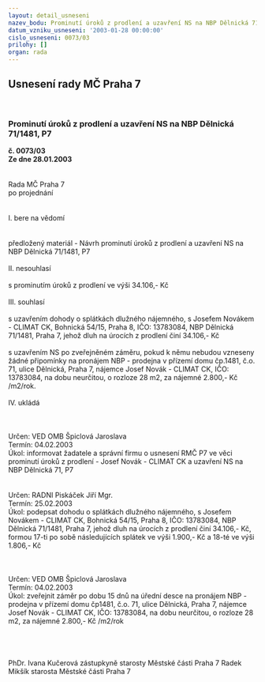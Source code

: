 ```yaml
---
layout: detail_usneseni
nazev_bodu: Prominutí úroků z prodlení a uzavření NS na NBP Dělnická 71/1481, P7
datum_vzniku_usneseni: '2003-01-28 00:00:00'
cislo_usneseni: 0073/03
prilohy: []
organ: rada
---
```

<div id="ucUsn_pList" class="usn">
	<span><h2>Usnesení rady MČ Praha 7 </h2>
<br></span><div class="standBody">
<span><h3>Prominutí úroků z prodlení a uzavření NS na NBP Dělnická 71/1481, P7</h3></span><div class="center">
		<strong>č. 0073/03</strong><br>
	</div>
<div class="center">
		<strong>Ze dne 28.01.2003</strong><br><br>
	</div>
<br>Rada MČ Praha 7<br>po projednání<br><br><br>I.	bere na vědomí<br><br> <br>předložený materiál - Návrh prominutí úroků z prodlení a uzavření NS na NBP Dělnická 71/1481, P7<br><br>II.	nesouhlasí<br><br>s prominutím  úroků z prodlení ve výši 34.106,- Kč<br><br>III.	souhlasí <br><br>s uzavřením dohody o splátkách dlužného nájemného,  s Josefem Novákem - CLIMAT CK, Bohnická 54/15, Praha 8, IČO: 13783084, NBP Dělnická 71/1481, Praha 7, jehož dluh na úrocích z prodlení činí 34.106,- Kč<br><br>s uzavřením NS po zveřejněném záměru, pokud k němu nebudou vzneseny žádné připomínky na pronájem NBP - prodejna v přízemí domu čp.1481, č.o. 71, ulice Dělnická, Praha 7, nájemce Josef Novák - CLIMAT CK, IČO: 13783084, na dobu neurčitou, o rozloze 28 m2, za nájemné 2.800,- Kč /m2/rok.<br><br>IV.	ukládá <br><br><br> <br>Určen:	VED OMB Špiclová Jaroslava<br>Termín: 04.02.2003<br>Úkol:	informovat žadatele a správní firmu o usnesení RMČ P7 ve věci prominutí úroků z prodlení - Josef Novák - CLIMAT CK a uzavření NS na NBP Dělnická 71, P7<br> <br> <br>Určen:	RADNI Piskáček Jiří Mgr.<br>Termín: 25.02.2003<br>Úkol:	podepsat dohodu o splátkách dlužného nájemného,  s Josefem Novákem - CLIMAT CK, Bohnická 54/15, Praha 8, IČO: 13783084, NBP Dělnická 71/1481, Praha 7, jehož dluh na úrocích z prodlení činí 34.106,- Kč, formou 17-ti po sobě následujících splátek ve výši 1.900,- Kč a 18-té ve výši 1.806,- Kč<br> <br><br> <br>Určen:	VED OMB Špiclová Jaroslava<br>Termín: 04.02.2003<br>Úkol:	zveřejnit záměr po dobu 15 dnů na úřední desce na pronájem NBP - prodejna v přízemí domu čp1481, č.o. 71, ulice Dělnická, Praha 7, nájemce Josef Novák - CLIMAT CK, IČO: 13783084, na dobu neurčitou, o rozloze 28 m2, za nájemné 2.800,- Kč /m2/rok<br> <br> <br> <br>	<br>PhDr. Ivana Kučerová zástupkyně starosty Městské části Praha 7	 Radek Mikšík starosta Městské části Praha 7<br>	<br><br>
</div>
</div>